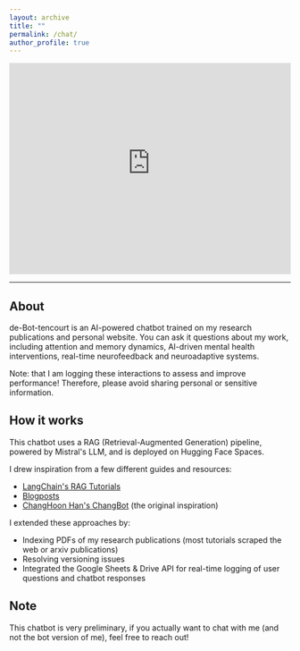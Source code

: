 ```yaml
---
layout: archive
title: ""
permalink: /chat/
author_profile: true
---
```



<div style="position: relative; padding-bottom: 75%; height: 0; overflow: hidden; max-width: 100%;">
  <iframe 
    src="https://debetten-debottencourt.hf.space" 
    frameborder="0" 
    style="position: absolute; top: 0; left: 0; width: 100%; height: 100%; border: none;" 
    allow="accelerometer; autoplay; clipboard-write; encrypted-media; gyroscope; picture-in-picture">
  </iframe>
</div>

---

## About

de-Bot-tencourt is an AI-powered chatbot trained on my research publications and personal website. You can ask it questions about my work, including attention and memory dynamics, AI-driven mental health interventions, real-time neurofeedback and neuroadaptive systems. 

Note: that I am logging these interactions to assess and improve performance! 
Therefore, please avoid sharing personal or sensitive information. 

## How it works

This chatbot uses a RAG (Retrieval-Augmented Generation) pipeline, powered by Mistral's LLM, and is deployed on Hugging Face Spaces.

I drew inspiration from a few different guides and resources:
- [LangChain's RAG Tutorials](https://python.langchain.com/docs/tutorials/rag/)  
- [Blogposts](https://medium.com/credera-engineering/build-a-simple-rag-chatbot-with-langchain-b96b233e1b2a)
- [ChangHoon Han's ChangBot](https://changhoonhahn.github.io/) (the original inspiration)

I extended these approaches by: 
- Indexing PDFs of my research publications (most tutorials scraped the web or arxiv publications)
- Resolving versioning issues
- Integrated the Google Sheets & Drive API for real-time logging of user questions and chatbot responses


## Note

This chatbot is very preliminary, if you actually want to chat with me (and not the bot version of me), feel free to reach out!
